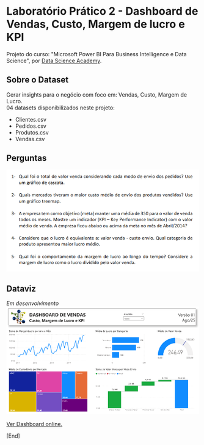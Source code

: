 # Laboratório Prático 2 - Dashboard de Vendas, Custo, Margem de lucro e KPI
Projeto do curso: "Microsoft Power BI Para Business Intelligence e Data Science", por [Data Science Academy](www.datascienceacademy.com.br).

## Sobre o Dataset
Gerar insights para o negócio com foco em: Vendas, Custo, Margem de Lucro. <br> 
04 datasets disponibilizados neste projeto: <br>
- Clientes.csv
- Pedidos.csv
- Produtos.csv
- Vendas.csv

## Perguntas
![Perguntas/Questions](files/questions.PNG)

## Dataviz
_Em desenvolvimento_
![Dashboard](files/dashboard_lab_2.PNG)
<br>

[Ver Dashboard online.](https://app.powerbi.com/view?r=eyJrIjoiMzE2NDM2NWUtMjQ0ZS00N2ZkLWIwMjEtYmZjZDcxOGUxMzE5IiwidCI6IjY1OWNlMmI4LTA3MTQtNDE5OC04YzM4LWRjOWI2MGFhYmI1NyJ9)

[End]